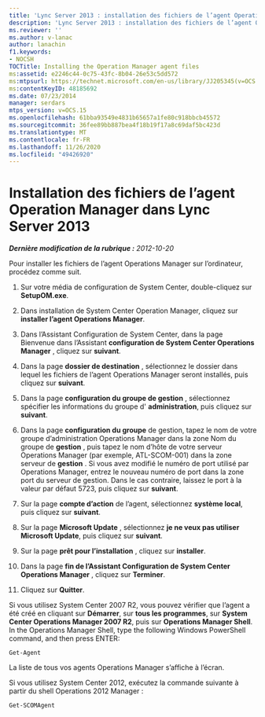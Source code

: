 ```yaml
---
title: 'Lync Server 2013 : installation des fichiers de l’agent Operation Manager'
description: 'Lync Server 2013 : installation des fichiers de l’agent Operation Manager.'
ms.reviewer: ''
ms.author: v-lanac
author: lanachin
f1.keywords:
- NOCSH
TOCTitle: Installing the Operation Manager agent files
ms:assetid: e2246c44-0c75-43fc-8b04-26e53c5dd572
ms:mtpsurl: https://technet.microsoft.com/en-us/library/JJ205345(v=OCS.15)
ms:contentKeyID: 48185692
ms.date: 07/23/2014
manager: serdars
mtps_version: v=OCS.15
ms.openlocfilehash: 61bba93549e4831b65657a1fe80c918bbcb45572
ms.sourcegitcommit: 36fee89bb887bea4f18b19f17a8c69daf5bc423d
ms.translationtype: MT
ms.contentlocale: fr-FR
ms.lasthandoff: 11/26/2020
ms.locfileid: "49426920"
---
```

# <a name="installing-the-operation-manager-agent-files-in-lync-server-2013"></a>Installation des fichiers de l’agent Operation Manager dans Lync Server 2013

<div data-xmlns="http://www.w3.org/1999/xhtml">

<div class="topic" data-xmlns="http://www.w3.org/1999/xhtml" data-msxsl="urn:schemas-microsoft-com:xslt" data-cs="https://msdn.microsoft.com/">

<div data-asp="https://msdn2.microsoft.com/asp">



</div>

<div id="mainSection">

<div id="mainBody">

<span> </span>

_**Dernière modification de la rubrique :** 2012-10-20_

Pour installer les fichiers de l’agent Operations Manager sur l’ordinateur, procédez comme suit.

1.  Sur votre média de configuration de System Center, double-cliquez sur **SetupOM.exe**.

2.  Dans installation de System Center Operation Manager, cliquez sur **installer l’agent Operations Manager**.

3.  Dans l’Assistant Configuration de System Center, dans la page Bienvenue dans l’Assistant **configuration de System Center Operations Manager** , cliquez sur **suivant**.

4.  Dans la page **dossier de destination** , sélectionnez le dossier dans lequel les fichiers de l’agent Operations Manager seront installés, puis cliquez sur **suivant**.

5.  Dans la page **configuration du groupe de gestion** , sélectionnez spécifier les informations du groupe d' **administration**, puis cliquez sur **suivant**.

6.  Dans la page **configuration du groupe** de gestion, tapez le nom de votre groupe d’administration Operations Manager dans la zone Nom du groupe de **gestion** , puis tapez le nom d’hôte de votre serveur Operations Manager (par exemple, ATL-SCOM-001) dans la zone serveur de **gestion** . Si vous avez modifié le numéro de port utilisé par Operations Manager, entrez le nouveau numéro de port dans la zone port du serveur de gestion. Dans le cas contraire, laissez le port à la valeur par défaut 5723, puis cliquez sur **suivant**.

7.  Sur la page **compte d’action** de l’agent, sélectionnez **système local**, puis cliquez sur **suivant**.

8.  Sur la page **Microsoft Update** , sélectionnez **je ne veux pas utiliser Microsoft Update**, puis cliquez sur **suivant**.

9.  Sur la page **prêt pour l’installation** , cliquez sur **installer**.

10. Dans la page **fin de l’Assistant Configuration de System Center Operations Manager** , cliquez sur **Terminer**.

11. Cliquez sur **Quitter**.

Si vous utilisez System Center 2007 R2, vous pouvez vérifier que l’agent a été créé en cliquant sur **Démarrer**, sur **tous les programmes**, sur **System Center Operations Manager 2007 R2**, puis sur **Operations Manager Shell**. In the Operations Manager Shell, type the following Windows PowerShell command, and then press ENTER:

    Get-Agent 

La liste de tous vos agents Operations Manager s’affiche à l’écran.

Si vous utilisez System Center 2012, exécutez la commande suivante à partir du shell Operations 2012 Manager :

    Get-SCOMAgent

</div>

<span> </span>

</div>

</div>

</div>


